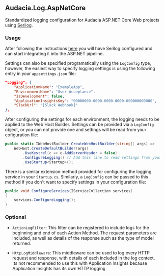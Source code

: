 ## Audacia.Log.AspNetCore

Standardized logging configuration for Audacia ASP.NET Core Web projects using [Serilog](https://serilog.net).

### Usage

After following the instructions [here](https://dev.azure.com/audacia/Audacia/_git/Audacia.Log?path=%2FREADME.md) you will have Serilog configured and can start integrating it into the ASP.NET pipeline.

Settings can also be specified programatically using the `LogConfig` type, however, the easiest way to specify logging settings is using the following entry in your `appsettings.json` file:

```json
"Logging": {
	"ApplicationName": "ExampleApp",
	"EnvironmentName": "User Acceptance",
	"IsDevelopment": false,
	"ApplicationInsightsKey": "00000000-0000-0000-0000-000000000000",
	"SlackUrl": "[Slack Webhook]"
},
```

After configuring the settings for each environment, the logging needs to be applied to the Web Host Builder. Settings can be provided via a `LogConfig` object, or you can not provide one and settings will be read from your cofiguration file:

```c#
public static IWebHostBuilder CreateWebHostBuilder(string[] args) =>
	WebHost.CreateDefaultBuilder(args)
		.UseKestrel(c => c.AddServerHeader = false)
		.ConfigureLogging() // Add this line to read settings from your appsettings.json file.
		.UseStartup<Startup>();
```

There is a similar extension method provided for configuring the logging service in your `Startup.cs`. Similarly, a `LogConfig` can be passed to this method if you don't want to specify settings in your configuration file:

```c#
public void ConfigureServices(IServiceCollection services)
{
	services.ConfigureLogging();
}
```

### Optional

- `ActionLogFilter`:
	This filter can be registered to include logs for the beginning and end of each Action Method. The request parameters are included, as well as details of the response such as the type of model returned.

- `HttpLogMiddleware`: 
	This middleware can be used to log every HTTP request and response, with details of each included in the log context. Its not recommended to use this with Application Insights because Application Insights has its own HTTP logging.